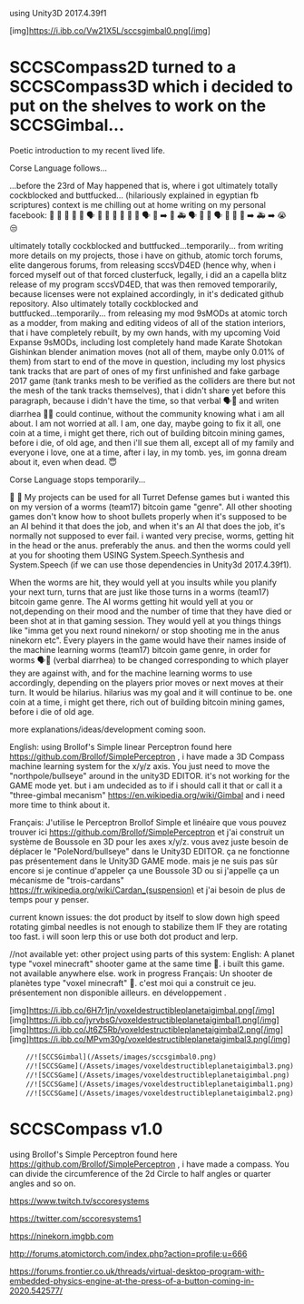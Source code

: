 

using Unity3D 2017.4.39f1

[img]https://i.ibb.co/Vw21X5L/sccsgimbal0.png[/img]


# SCCSCompass2D turned to a SCCSCompass3D which i decided to put on the shelves to work on the SCCSGimbal...

Poetic introduction to my recent lived life. 

Corse Language follows...

...before the 23rd of May happened that is, where i got ultimately totally cockblocked and buttfucked... (hilariously explained in egyptian fb scriptures)
context is me chilling out at home writing on my personal facebook:
🤔
📜
💩
👀
🤳
🗣
👤
👥
🎇
🎇
🎇
🤳
🗣
💩
➡️
👮‍
🚑
🗣
🎇
💩
🗣
💩
👮‍
📜
➡️
🚑
➡️
😭
😒

ultimately totally cockblocked and buttfucked...temporarily... from writing more details on my projects, those i have on github, atomic torch forums, elite dangerous forums, from releasing sccsVD4ED (hence why, when i forced myself out of that forced clusterfuck, legally, i did an a capella blitz release of my program sccsVD4ED, that was then removed temporarily, because licenses were not explained accordingly, in it's dedicated github repository. Also ultimately totally cockblocked and buttfucked...temporarily... from releasing my mod 9sMODs at atomic torch as a modder, from making and editing videos of all of the station interiors, that i have completely rebuilt, by my own hands, with my upcoming Void Expanse 9sMODs, including lost completely hand made Karate Shotokan Gishinkan blender animation moves (not all of them, maybe only 0.01% of them) from start to end of the move in question, including my lost physics tank tracks that are part of ones of my first unfinished and fake garbage 2017 game (tank tranks mesh to be verified as the colliders are there but not the mesh of the tank tracks themselves), that i didn't share yet before this paragraph, because i didn't have the time, so that verbal 🗣💩 and writen diarrhea 📜💩 could continue, without the community knowing what i am all about. I am not worried at all. I am, one day, maybe going to fix it all, one coin at a time, i might get there, rich out of building bitcoin mining games, before i die, of old age, and then i'll sue them all, except all of my family and everyone i love, one at a time, after i lay, in my tomb. yes, im gonna dream about it, even when dead. 😇

Corse Language stops temporarily...

😤  🧐
My projects can be used for all Turret Defense games but i wanted this on my version of a worms (team17) bitcoin game "genre". All other shooting games don't know how to shoot bullets properly when it's supposed to be an AI behind it that does the job, and when it's an AI that does the job, it's normally not supposed to ever fail. i wanted very precise, worms, getting hit in the head or the anus. preferably the anus. and then the worms could yell at you for shooting them USING System.Speech.Synthesis and System.Speech (if we can use those dependencies in Unity3d 2017.4.39f1). 

When the worms are hit, they would yell at you insults while you planify your next turn, turns that are just like those turns in a worms (team17) bitcoin game genre. The AI worms getting hit would yell at you or not,depending on their mood and the number of time that they have died or been shot at in that gaming session. They would yell at you things things like "imma get you next round ninekorn/ or stop shooting me in the anus ninekorn etc". Every players in the game would have their names inside of the machine learning worms (team17) bitcoin game genre, in order for worms 🗣💩 (verbal diarrhea) to be changed corresponding to which player they are against with, and for the machine learning worms to use accordingly, depending on the players prior moves or next moves at their turn. It would be hilarius. hilarius was my goal and it will continue to be. one coin at a time, i might get there, rich out of building bitcoin mining games, before i die of old age. 

more explanations/ideas/development coming soon.

English: using Brollof's Simple linear Perceptron found here https://github.com/Brollof/SimplePerceptron , i have made a 3D Compass  machine learning system for the x/y/z axis. You just need to move the "northpole/bullseye" around in the unity3D EDITOR. it's not working for the GAME mode yet. but i am undecided as to if i should call it that or call it a "three-gimbal mecanism" https://en.wikipedia.org/wiki/Gimbal and i need more time to think about it.

Français: J'utilise le Perceptron Brollof Simple et linéaire que vous pouvez trouver ici https://github.com/Brollof/SimplePerceptron  et j'ai construit un système de Boussole en 3D pour les axes x/y/z. vous avez juste besoin de déplacer le "PoleNord/bullseye" dans le Unity3D EDITOR. ça ne fonctionne pas présentement dans le Unity3D GAME mode. mais je ne suis pas sûr encore si je continue d'appeler ça une Boussole 3D ou si j'appelle ça un mécanisme de "trois-cardans" https://fr.wikipedia.org/wiki/Cardan_(suspension) et j'ai besoin de plus de temps pour y penser.

current known issues: the dot product by itself to slow down high speed rotating gimbal needles is not enough to stabilize them IF they are rotating too fast. i will soon lerp this or use both dot product and lerp. 

//not available yet: other project using parts of this system:
English: A planet type "voxel minecraft" shooter game at the same time 🙂. i built this game. not available anywhere else. work in progress
Français: Un shooter de planètes type "voxel minecraft" 🙂. c'est moi qui a construit ce jeu. présentement non disponible ailleurs. en développement . 

[img]https://i.ibb.co/6H7r1jn/voxeldestructibleplanetaigimbal.png[/img]
[img]https://i.ibb.co/jyrvbsG/voxeldestructibleplanetaigimbal1.png[/img]
[img]https://i.ibb.co/Jt6Z5Rb/voxeldestructibleplanetaigimbal2.png[/img]
[img]https://i.ibb.co/MPvm30g/voxeldestructibleplanetaigimbal3.png[/img]

        //![SCCSGimbal](/Assets/images/sccsgimbal0.png)
        //![SCCSGame](/Assets/images/voxeldestructibleplanetaigimbal3.png)
        //![SCCSGame](/Assets/images/voxeldestructibleplanetaigimbal.png)
        //![SCCSGame](/Assets/images/voxeldestructibleplanetaigimbal1.png)
        //![SCCSGame](/Assets/images/voxeldestructibleplanetaigimbal2.png)

# SCCSCompass v1.0
using Brollof's Simple Perceptron found here https://github.com/Brollof/SimplePerceptron , i have made a compass. You can divide the circumference of the 2d Circle to half angles or quarter angles and so on.


https://www.twitch.tv/sccoresystems

https://twitter.com/sccoresystems1

https://ninekorn.imgbb.com

http://forums.atomictorch.com/index.php?action=profile;u=666

https://forums.frontier.co.uk/threads/virtual-desktop-program-with-embedded-physics-engine-at-the-press-of-a-button-coming-in-2020.542577/




